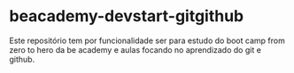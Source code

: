 # beacademy-devstart-gitgithub
Este repositório tem por funcionalidade ser para estudo do boot camp from zero to hero da be academy e aulas focando no aprendizado do git e github. 
